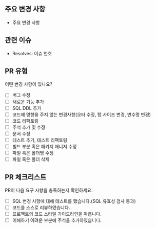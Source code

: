 ## 주요 변경 사항
- 주요 변경 사항 

## 관련 이슈
- Resolves: 이슈 번호

## PR 유형
어떤 변경 사항이 있나요?

- [ ] 버그 수정
- [ ] 새로운 기능 추가
- [ ]  SQL DDL 추가
- [ ] 코드에 영향을 주지 않는 변경사항(오타 수정, 탭 사이즈 변경, 변수명 변경)
- [ ] 코드 리팩토링
- [ ] 주석 추가 및 수정
- [ ] 문서 수정
- [ ] 테스트 추가, 테스트 리팩토링
- [ ] 빌드 부분 혹은 패키지 매니저 수정
- [ ] 파일 혹은 폴더명 수정
- [ ] 파일 혹은 폴더 삭제

## PR 체크리스트
PR이 다음 요구 사항을 충족하는지 확인하세요.
- [ ] SQL 변경 사항에 대해 테스트를 했습니다.(SQL 유효성 검사 통과)
- [ ] 코드를 스스로 리뷰하였습니다.
- [ ] 프로젝트의 코드 스타일 가이드라인을 따릅니다.
- [ ] 이해하기 어려운 부분에 주석을 추가하였습니다.